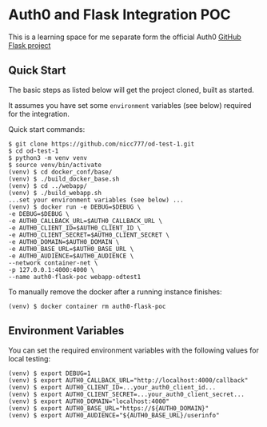 # Auth0 and Flask Integration POC

This is a learning space for me separate form the official Auth0 [GitHub Flask project](https://github.com/auth0-samples/auth0-python-web-app)

## Quick Start

The basic steps as listed below will get the project cloned, built as started.

It assumes you have set some `environment` variables (see below) required for the integration.

Quick start commands:

    $ git clone https://github.com/nicc777/od-test-1.git
    $ cd od-test-1
    $ python3 -m venv venv
    $ source venv/bin/activate
    (venv) $ cd docker_conf/base/
    (venv) $ ./build_docker_base.sh
    (venv) $ cd ../webapp/
    (venv) $ ./build_webapp.sh
    ...set your environment variables (see below) ...
    (venv) $ docker run -e DEBUG=$DEBUG \
    -e DEBUG=$DEBUG \
    -e AUTH0_CALLBACK_URL=$AUTH0_CALLBACK_URL \
    -e AUTH0_CLIENT_ID=$AUTH0_CLIENT_ID \
    -e AUTH0_CLIENT_SECRET=$AUTH0_CLIENT_SECRET \
    -e AUTH0_DOMAIN=$AUTH0_DOMAIN \
    -e AUTH0_BASE_URL=$AUTH0_BASE_URL \
    -e AUTH0_AUDIENCE=$AUTH0_AUDIENCE \
    --network container-net \
    -p 127.0.0.1:4000:4000 \
    --name auth0-flask-poc webapp-odtest1

To manually remove the docker after a running instance finishes:

    (venv) $ docker container rm auth0-flask-poc

## Environment Variables

You can set the required environment variables with the following values for local testing:

    (venv) $ export DEBUG=1
    (venv) $ export AUTH0_CALLBACK_URL="http://localhost:4000/callback"
    (venv) $ export AUTH0_CLIENT_ID=...your_auth0_client_id...
    (venv) $ export AUTH0_CLIENT_SECRET=...your_auth0_client_secret...
    (venv) $ export AUTH0_DOMAIN="localhost:4000"
    (venv) $ export AUTH0_BASE_URL="https://${AUTH0_DOMAIN}"
    (venv) $ export AUTH0_AUDIENCE="${AUTH0_BASE_URL}/userinfo"

